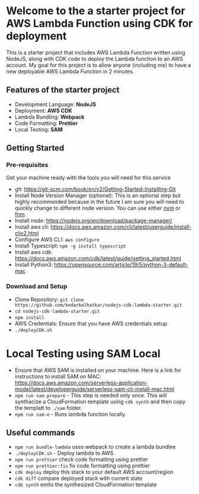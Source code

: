 # Welcome to the a starter project for AWS Lambda Function using CDK for deployment

This is a starter project that includes AWS Lambda Function written using NodeJS, along with CDK code to deploy the Lambda function to an AWS account. My goal for this project is to allow anyone (including me) to have a new deployable AWS Lambda Function in 2 minutes.

## Features of the starter project

- Development Language: **NodeJS**
- Deployment: **AWS CDK**
- Lambda Bundling: **Webpack**
- Code Formatting: **Prettier**
- Local Testing: **SAM**

## Getting Started

### Pre-requisites
Get your machine ready with the tools you will need for this service
- git: https://git-scm.com/book/en/v2/Getting-Started-Installing-Git
- Install Node Version Manager (optional): This is an optional step but highly recommended because in the future I am sure you will need to quickly change to different node version. 
You can use either [nvm](https://github.com/nvm-sh/nvm) or [fnm](https://github.com/Schniz/fnm). 
- Install node: https://nodejs.org/en/download/package-manager/
- Install aws cli: https://docs.aws.amazon.com/cli/latest/userguide/install-cliv2.html
- Configure AWS CLI: `aws configure`
- Install Typescript: `npm -g install typescript`
- Install aws cdk: https://docs.aws.amazon.com/cdk/latest/guide/getting_started.html
- Install Python3: https://opensource.com/article/19/5/python-3-default-mac




### Download and Setup

- Clone Repository: `git clone https://github.com/kedarkolhatkar/nodejs-cdk-lambda-starter.git`
- `cd nodejs-cdk-lambda-starter.git`
- `npm install`
- AWS Credentials: Ensure that you have AWS credentials setup
- `./deployCDK.sh`

# Local Testing using SAM Local

- Ensure that AWS SAM is installed on your machine. Here is a link for instructions to install SAM on MAC: https://docs.aws.amazon.com/serverless-application-model/latest/developerguide/serverless-sam-cli-install-mac.html
- `npm run sam-prepare` - This step is needed only once. This will synthacize a CloudFormation template using `cdk synth` and then copy the templatt to `./sam` folder.
- `npm run sam-e` - Runs lambda function locally

## Useful commands

- `npm run bundle-lambda` uses webpack to create a lambda bundlee
- `./deployCDK.sh` - Deploy lambda to AWS.
- `npm run prettier` check code formatting using prettier
- `npm run prettier:fix` fix code formatting using prettier
- `cdk deploy` deploy this stack to your default AWS account/region
- `cdk diff` compare deployed stack with current state
- `cdk synth` emits the synthesized CloudFormation template
